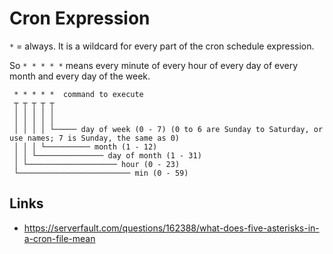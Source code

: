 # Cron Expression

`*` = always. It is a wildcard for every part of the cron schedule expression.

So `* * * * *` means every minute of every hour of every day of every month and every day of the week.

```
 * * * * *  command to execute
 ┬ ┬ ┬ ┬ ┬
 │ │ │ │ │
 │ │ │ │ │
 │ │ │ │ └───── day of week (0 - 7) (0 to 6 are Sunday to Saturday, or use names; 7 is Sunday, the same as 0)
 │ │ │ └────────── month (1 - 12)
 │ │ └─────────────── day of month (1 - 31)
 │ └──────────────────── hour (0 - 23)
 └───────────────────────── min (0 - 59)
 ```
 
 ## Links
 
 - https://serverfault.com/questions/162388/what-does-five-asterisks-in-a-cron-file-mean
